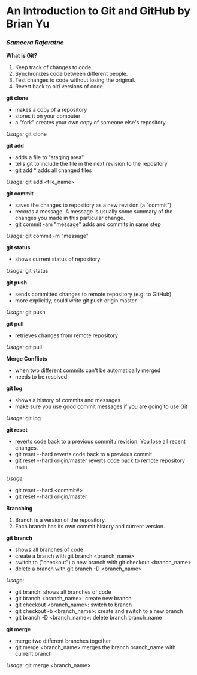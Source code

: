 # An Introduction to Git and GitHub by Brian Yu
### _Sameera Rajaratne_

__What is Git?__
1. Keep track of changes to code.
2. Synchronizes code between different people.
3. Test changes to code without losing the original.
4. Revert back to old versions of code.

__git clone__
- makes a copy of a repository
- stores it on your computer
- a "fork" creates your own copy of someone else's repository

_Usage:_ git clone <url>

__git add__
- adds a file to "staging area"
- tells git to include the file in the next revision to the repository
- git add * adds all changed files

_Usage:_ git add <file_name>

__git commit__
- saves the changes to repository as a new revision (a "commit")
- records a message. A message is usually some summary of the changes you made in this particular change.
- git commit -am "message" adds and commits in same step

_Usage:_ git commit -m "message"

__git status__
- shows current status of repository

_Usage:_ git status

__git push__
- sends committed changes to remote repository (e.g. to GitHub)
- more explicitly, could write git push origin master

_Usage:_ git push

__git pull__
- retrieves changes from remote repository

_Usage:_ git pull

__Merge Conflicts__
- when two different commits can't be automatically merged
- needs to be resolved

__git log__
- shows a history of commits and messages
- make sure you use good commit messages if you are going to use Git

_Usage:_ git log

__git reset__
- reverts code back to a previous commit / revision. You lose all recent changes.
- git reset --hard <commit> reverts code back to a previous commit
- git reset --hard origin/master reverts code back to remote repository main

_Usage:_
- git reset --hard <commit#>
- git reset --hard origin/master

__Branching__
1. Branch is a version of the repository.
2. Each branch has its own commit history and current version.

__git branch__
- shows all branches of code
- create a branch with git branch <branch_name>
- switch to ("checkout") a new branch with git checkout <branch_name>
- delete a branch with git branch -D <branch_name>

_Usage:_
- git branch: shows all branches of code
- git branch <branch_name>: create new branch
- git checkout <branch_name>: switch to branch
- git checkout -b <branch_name>: create and switch to a new branch
- git branch -D <branch_name>: delete branch branch_name

__git merge__
- merge two different branches together
- git merge <branch_name> merges the branch branch_name with current branch

_Usage:_ git merge <branch_name>
